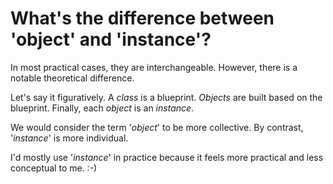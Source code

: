 # What's the difference between 'object' and 'instance'?

In most practical cases, they are interchangeable. However, there is a notable theoretical difference.

Let's say it figuratively. A *class* is a blueprint. *Objects* are built based on the blueprint. Finally, each *object* is an *instance*.

We would consider the term '*object*' to be more collective. By contrast, '*instance*' is more individual.

I'd mostly use '*instance*' in practice because it feels more practical and less conceptual to me. :-)